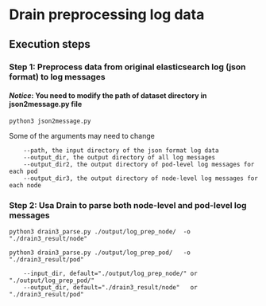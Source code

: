 # Drain preprocessing log data

## Execution steps

### Step 1: Preprocess data from original elasticsearch log (json format) to log messages
#### ***Notice***: You need to modify the path of dataset directory in json2message.py file
```terminal command
python3 json2message.py
```

Some of the arguments may need to change
```
    --path, the input directory of the json format log data
    --output_dir, the output directory of all log messages
    --output_dir2, the output directory of pod-level log messages for each pod
    --output_dir3, the output directory of node-level log messages for each node
```

### Step 2: Usa Drain to parse both node-level and pod-level log messages

```terminal command
python3 drain3_parse.py ./output/log_prep_node/  -o "./drain3_result/node"

python3 drain3_parse.py ./output/log_prep_pod/   -o "./drain3_result/pod"

```

```
    --input_dir, default="./output/log_prep_node/" or "./output/log_prep_pod/"
    --output_dir, default="./drain3_result/node"   or "./drain3_result/pod"
  
```
